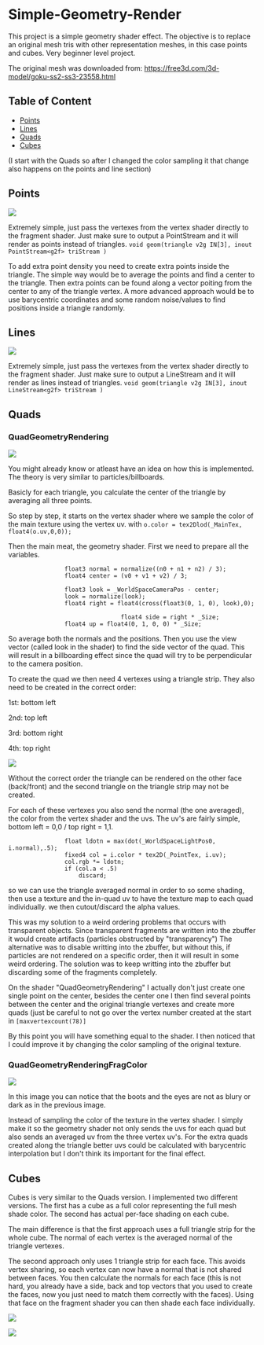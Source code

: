 # Simple-Geometry-Render

This project is a simple geometry shader effect. 
The objective is to replace an original mesh tris with other representation meshes, in this case points and cubes.
Very beginner level project.

The original mesh was downloaded from:
https://free3d.com/3d-model/goku-ss2-ss3-23558.html

## Table of Content
- [Points](#points)
- [Lines](#lines)
- [Quads](#quads)
- [Cubes](#cubes)

(I start with the Quads so after I changed the color sampling it that change also happens on the points and line section)

## Points

![](http://i.imgur.com/D2LXVUY.png)

Extremely simple, just pass the vertexes from the vertex shader directly to the fragment shader. Just make sure to output a PointStream and it will render as points instead of triangles.
```void geom(triangle v2g IN[3], inout PointStream<g2f> triStream )```

To add extra point density you need to create extra points inside the triangle. The simple way would be to average the points 
and find a center to the triangle. Then extra points can be found along a vector poiting from the center to any of the triangle vertex. A more advanced approach would be to use barycentric coordinates and some random noise/values to find positions inside a triangle randomly.

## Lines

![](http://i.imgur.com/mQ7Auer.png)

Extremely simple, just pass the vertexes from the vertex shader directly to the fragment shader. Just make sure to output a LineStream and it will render as lines instead of triangles.
```void geom(triangle v2g IN[3], inout LineStream<g2f> triStream )```

## Quads

### QuadGeometryRendering
![](http://i.imgur.com/SztmMlw.png)

You might already know or atleast have an idea on how this is implemented. The theory is very similar to particles/billboards.

Basicly for each triangle, you calculate the center of the triangle by averaging all three points.

So step by step, it starts on the vertex shader where we sample the color of the main texture using the vertex uv.
with ``` o.color = tex2Dlod(_MainTex, float4(o.uv,0,0)); ```

Then the main meat, the geometry shader. First we need to prepare all the variables.

```
				float3 normal = normalize((n0 + n1 + n2) / 3);
				float4 center = (v0 + v1 + v2) / 3;

				float3 look = _WorldSpaceCameraPos - center;
				look = normalize(look);
				float4 right = float4(cross(float3(0, 1, 0), look),0); 
        
                                float4 side = right * _Size;
				float4 up = float4(0, 1, 0, 0) * _Size;

``` 

So average both the normals and the positions.
Then you use the view vector (called look in the shader) to find the side vector of the quad. 
This will result in a billboarding effect since the quad will try to be perpendicular to the camera position.

To create the quad we then need 4 vertexes using a triangle strip. They also need to be created in the correct order:

1st: bottom left

2nd: top left

3rd: bottom right

4th: top right

![](http://i.imgur.com/McZMAJL.png)

Without the correct order the triangle can be rendered on the other face (back/front) 
and the second triangle on the triangle strip may not be created.

For each of these vertexes you also send the normal (the one averaged), the color from the vertex shader and the uvs. 
The uv's are fairly simple, bottom left = 0,0 / top right = 1,1.

```
				float ldotn = max(dot(_WorldSpaceLightPos0, i.normal),.5);
				fixed4 col = i.color * tex2D(_PointTex, i.uv);
				col.rgb *= ldotn;
				if (col.a < .5)
					discard;
``` 

so we can use the triangle averaged normal in order to so some shading, then use a texture and the in-quad 
uv to have the texture map to each quad individually.
we then cutout/discard the alpha values.

This was my solution to a weird ordering problems that occurs with transparent objects. 
Since transparent fragments are written into the zbuffer it would create artifacts (particles obstructed by "transparency")
The alternative was to disable writting into the zbuffer, but without this, if particles are not rendered on a specific order, 
then it will result in some weird ordering. 
The solution was to keep writting into the zbuffer but discarding some of the fragments completely.

On the shader "QuadGeometryRendering" I actually don't just create one single point on the center, besides the center one
I then find several points between the center and the original triangle vertexes and create more quads 
(just be careful to not go over the vertex number created at the start in ```[maxvertexcount(78)] ``` 

By this point you will have something equal to the shader. 
I then noticed that I could improve it by changing the color sampling of the original texture.

### QuadGeometryRenderingFragColor

![](http://i.imgur.com/CYSbAI0.png)

In this image you can notice that the boots and the eyes are not as blury or dark as in the previous image.

Instead of sampling the color of the texture in the vertex shader. I simply make it so the geometry shader not only sends 
the uvs for each quad but also sends an averaged uv from the three vertex uv's. For the extra quads created along the triangle 
better uvs could be calculated with barycentric interpolation but I don't think its important for the final effect.


## Cubes

Cubes is very similar to the Quads version. I implemented two different versions.
The first has a cube as a full color representing the full mesh shade color.
The second has actual per-face shading on each cube.

The main difference is that the first approach uses a full triangle strip for the whole cube. The normal of each vertex is the averaged normal of the triangle vertexes.

The second approach only uses 1 triangle strip for each face. This avoids vertex sharing, so each vertex can now have a normal that is not shared between faces. You then calculate the normals for each face (this is not hard, you already have a side, back and top vectors that you used to create the faces, now you just need to match them correctly with the faces). Using that face on the fragment shader you can then shade each face individually.

![](http://i.imgur.com/G1cWKoB.png)

![](http://i.imgur.com/USl73Ub.png)



